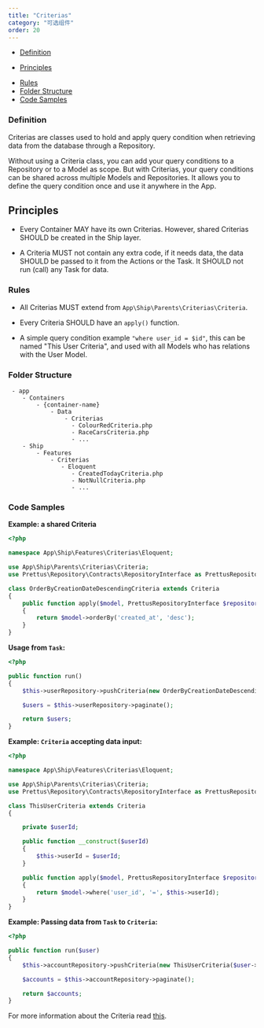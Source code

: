 ```yaml
---
title: "Criterias"
category: "可选组件"
order: 20
---
```


* [Definition](#definition)
- [Principles](#principles)
* [Rules](#rules)
* [Folder Structure](#folder-structure)
* [Code Samples](#code-samples)

<a name="definition"></a>

### Definition

Criterias are classes used to hold and apply query condition when retrieving data from the database through a Repository.

Without using a Criteria class, you can add your query conditions to a Repository or to a Model as scope. But with Criterias, your query conditions can be shared across multiple Models and Repositories. It allows you to define the query condition once and use it anywhere in the App.

<a name="principles"></a>

## Principles

- Every Container MAY have its own Criterias. However, shared Criterias SHOULD be created in the Ship layer.

- A Criteria MUST not contain any extra code, if it needs data, the data SHOULD be passed to it from the Actions or the Task. It SHOULD not run (call) any Task for data.

<a name="rules"></a>

### Rules

- All Criterias MUST extend from `App\Ship\Parents\Criterias\Criteria`.

- Every Criteria SHOULD have an `apply()` function.

- A simple query condition example `"where user_id = $id"`, this can be named "This User Criteria", and used with all Models who has relations with the User Model.

<a name="folder-structure"></a>

### Folder Structure

```
 - app
    - Containers
        - {container-name}
            - Data
                - Criterias
                  - ColourRedCriteria.php
                  - RaceCarsCriteria.php
                  - ...
    - Ship
        - Features
            - Criterias
               - Eloquent
                  - CreatedTodayCriteria.php
                  - NotNullCriteria.php
                  - ...
```

<a name="code-samples"></a>

### Code Samples

**Example: a shared Criteria**

```php
<?php

namespace App\Ship\Features\Criterias\Eloquent;

use App\Ship\Parents\Criterias\Criteria;
use Prettus\Repository\Contracts\RepositoryInterface as PrettusRepositoryInterface;

class OrderByCreationDateDescendingCriteria extends Criteria
{
    public function apply($model, PrettusRepositoryInterface $repository)
    {
        return $model->orderBy('created_at', 'desc');
    }
}
```

**Usage from `Task`:**

```php
<?php

public function run()
{
    $this->userRepository->pushCriteria(new OrderByCreationDateDescendingCriteria);

    $users = $this->userRepository->paginate();

    return $users;
}
```

**Example: `Criteria` accepting data input:**

```php
<?php

namespace App\Ship\Features\Criterias\Eloquent;

use App\Ship\Parents\Criterias\Criteria;
use Prettus\Repository\Contracts\RepositoryInterface as PrettusRepositoryInterface;

class ThisUserCriteria extends Criteria
{

    private $userId;

    public function __construct($userId)
    {
        $this->userId = $userId;
    }

    public function apply($model, PrettusRepositoryInterface $repository)
    {
        return $model->where('user_id', '=', $this->userId);
    }
}
```


**Example: Passing data from `Task` to `Criteria`:**

```php
<?php

public function run($user)
{
    $this->accountRepository->pushCriteria(new ThisUserCriteria($user->id));

    $accounts = $this->accountRepository->paginate();

    return $accounts;
}

```

For more information about the Criteria read [this](https://github.com/andersao/l5-repository#create-a-criteria).
